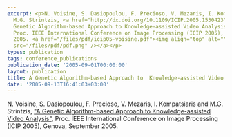 ```yaml
---
excerpt: <p>N. Voisine, S. Dasiopoulou, F. Precioso, V. Mezaris, I. Kompatsiaris and
  M.G. Strintzis, <a href="http://dx.doi.org/10.1109/ICIP.2005.1530423" target="_blank">&quot;A
  Genetic Algorithm-based Approach to Knowledge-assisted Video Analysis&quot;</a>,
  Proc. IEEE International Conference on Image Processing (ICIP 2005), Genova, September
  2005. <a href="/files/pdf/icip05-voisine.pdf"><img align="top" alt="" border="0"
  src="/files/pdf/pdf.png" /></a></p>
types: publication
tags: conference_publications
publication_date: '2005-09-01T00:00:00'
layout: publication
title: A Genetic Algorithm-based Approach to  Knowledge-assisted Video Analysis
date: '2005-09-13T16:41:03+03:00'
---
```

<p>N. Voisine, S. Dasiopoulou, F. Precioso, V. Mezaris, I. Kompatsiaris and M.G. Strintzis, <a href="http://dx.doi.org/10.1109/ICIP.2005.1530423" target="_blank">&quot;A Genetic Algorithm-based Approach to Knowledge-assisted Video Analysis&quot;</a>, Proc. IEEE International Conference on Image Processing (ICIP 2005), Genova, September 2005. <a href="/files/pdf/icip05-voisine.pdf"><img align="top" alt="" border="0" src="/files/pdf/pdf.png" /></a></p>
